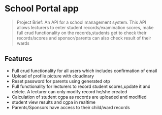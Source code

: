 # School Portal app



> Project Brief: An API for a school management system. This API allows lecturers to enter student records/examination scores, make full crud functionality on the records,students get to check their records/scores and sponsor/parents can also check result of their wards



## Features

- Full crud functionality for all users which includes confirmation of email
- Upload of profile picture with cloudinary
- Reset password for parents using generated otp
- Full functionality for lecturers to record student scores,update it and delete.
A lecturer can only modify record he/she created
- Calculation of student cgpa as records are uploaded and modified
- student view results and cgpa in realtime
- Parents/Sponsors have access to their child/ward records
